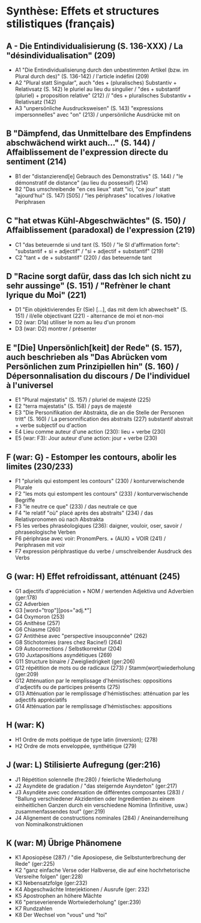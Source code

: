 Synthèse: Effets et structures stilistiques (français)
======================================================

## A - Die Entindividualisierung (S. 136-XXX) / La "désindividualisation" (209)

* A1 "Die Entindividualisierung durch den unbestimmten Artikel (bzw. im Plural durch des)" (S. 136-142) / l'article indéfini (209)
* A2 "Plural statt Singular", auch "des + (pluralisches) Substantiv + Relativsatz (S. 142) le pluriel au lieu du singulier / "des + substantif (pluriel) + proposition relative" (212) // "des + pluralisches Substantiv + Relativsatz (142)
* A3 "unpersönliche Ausdrucksweisen" (S. 143) "expressions impersonnelles" avec "on" (213) / unpersönliche Ausdrücke mit on

##  B "Dämpfend, das Unmittelbare des Empfindens abschwächend wirkt auch..." (S. 144) / Affaiblissement de l'expression directe du sentiment (214)

* B1 der "distanzierend[e] Gebrauch des Demonstrativs" (S. 144) / "le démonstratif de distance" (au lieu du possessif) (214)
* B2 "Das umschreibende "en ces lieux" statt "ici, "ce jour" statt "ajourd'hui" (S. 147) [S05] / "les périphrases" locatives / lokative Periphrasen 
 
## C "hat etwas Kühl-Abgeschwächtes" (S. 150) / Affaiblissement (paradoxal) de l'expression (219)

* C1 "das beteuernde si und tant (S. 150) / "le SI d'affirmation forte": "substantif + si + adjectif" / "si + adjectif + substantif" (219)
* C2 "tant + de + substantif" (220) / das beteuernde tant

## D "Racine sorgt dafür, dass das Ich sich nicht zu sehr aussinge" (S. 151) / "Refrèner le chant lyrique du Moi" (221)

* D1 "Ein objektivierendes Er (Sie) [...], das mit dem Ich abwechselt" (S. 151) / il/elle objectivant (221) - alternance de moi et non-moi
* D2 (war: D1a) utiliser le nom au lieu d'un pronom
* D3 (war: D2) montrer / présenter

##  E "[Die] Unpersönlich[keit] der Rede" (S. 157), auch beschrieben als "Das Abrücken vom Persönlichen zum Prinzipiellen hin" (S. 160)  / Dépersonnalisation du discours / De l'individuel à l'universel

* E1 "Plural majestatis" (S. 157) / pluriel de majesté (225) 
* E2 "terra majestatis" (S. 158) / pays de majesté
* E3 "Die Personifikation der Abstrakta, die an die Stelle der Personen tritt" (S. 160) / La personnification des abstraits (227) substantif abstrait + verbe subjectif ou d'action
* E4 Lieu comme auteur d'une action (230): lieu + verbe (230)
* E5 (war: F3): Jour auteur d'une action: jour + verbe (230)

## F (war: G) - Estomper les contours, abolir les limites (230/233)

* F1 "pluriels qui estompent les contours" (230) / konturverwischende Plurale
* F2 "les mots qui estompent les contours" (233) / konturverwischende Begriffe
* F3 "le neutre ce que" (233) / das neutrale ce que
* F4 "le relatif "où" placé après des abstraits" (234) / das Relativpronomen où nach Abstrakta
* F5 les verbes phraséologiques (236): daigner, vouloir, oser, savoir / phraseologische Verben
* F6 périphrase avec voir: PronomPers. + (AUX) + VOIR (241) / Periphrasen mit voir
* F7 expression périphrastique du verbe / umschreibender Ausdruck des Verbs

## G (war: H) Effet refroidissant, atténuant (245)

* G1 adjectifs d'appréciation + NOM / wertenden Adjektiva und Adverbien (ger:178)
* G2 Adverbien
* G3 [word="trop"][pos="adj.*"]
* G4 Oxymoron (253)
* G5 Anithèse (257)
* G6 Chiasme (260)
* G7 Antithèse avec "perspective insoupconnée" (262)
* G8 Stichotomies (rares chez Racine!) (264)
* G9 Autocorrections / Selbstkorrektur (204)
* G10 Juxtapositions asyndétiques (269)
* G11 Structure binaire / Zweigliedrigkeit (ger:206) 
* G12 répétition de mots ou de radicaux (273) / Stamm(wort)wiederholung (ger:209)
* G12 Atténuation par le remplissage d'hémistisches: oppositions d'adjectifs ou de participes présents (275)
* G13 Atténuation par le remplissage d'hémistisches: atténuation par les adjectifs appréciatifs
* G14 Atténuation par le remplissage d'hémistisches: appositions

## H (war: K)

* H1 Ordre de mots poétique de type latin (inversion); (278)
* H2 Ordre de mots enveloppée, synthétique (279)

## J (war: L) Stilisierte Aufregung (ger:216)

* J1 Répétition solennelle (fre:280) / feierliche Wiederholung
* J2 Asyndète de gradation / "das steigernde Asyndeton" (ger:217)
* J3 Asyndète avec condensation de différentes composantes (283) / "Ballung verschiedener Akzidentien oder Ingredientien zu einem einheitlichen Ganzen durch ein verschiedene Nomina (Infinitive, usw.) zusammenfassendes *tout*" (ger:219) 
* J4 Alignement de constructions nominales (284) / Aneinanderreihung von Nominalkonstruktionen

## K (war: M) Übrige Phänomene

* K1 Aposiopèse (287) / "die Aposiopese, die Selbstunterbrechung der Rede" (ger:225)
* K2 "ganz einfache Verse oder Halbverse, die auf eine hochrhetorische Versreihe folgen" (ger:228)
* K3 Nebensatzfolge (ger:232)
* K4 Abgeschwächte Interjektionen / Ausrufe (ger: 232)
* K5 Apostrophen an höhere Mächte
* K6 "perseverierende Wortwiederholung" (ger:239)
* K7 Rundzahlen
* K8 Der Wechsel von "vous" und "toi"
